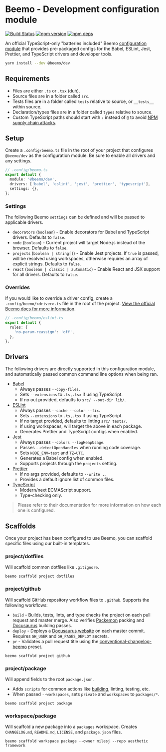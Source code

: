 # Beemo - Development configuration module

[![Build Status](https://github.com/beemojs/dev/workflows/Build/badge.svg)](https://github.com/beemojs/dev/actions?query=branch%3Amaster)
[![npm version](https://badge.fury.io/js/%40beemo%config-babel.svg)](https://www.npmjs.com/package/@beemo/config-babel)
[![npm deps](https://david-dm.org/beemojs/dev.svg?path=packages/config-babel)](https://www.npmjs.com/package/@beemo/config-babel)

An official TypeScript-only "batteries included" Beemo
[configuration module](https://beemo.dev/docs/provider) that provides pre-packaged configs for the
Babel, ESLint, Jest, Prettier, and TypeScript drivers and developer tools.

```bash
yarn install --dev @beemo/dev
```

## Requirements

- Files are either `.ts` or `.tsx` (duh).
- Source files are in a folder called `src`.
- Tests files are in a folder called `tests` relative to source, or `__tests__` within source.
- Declaration/types files are in a folder called `types` relative to source.
- Custom TypeScript paths should start with `:` instead of `@` to avoid
  [NPM supply chain attacks](https://github.blog/2021-02-12-avoiding-npm-substitution-attacks/).

## Setup

Create a `.config/beemo.ts` file in the root of your project that configures `@beemo/dev` as the
configuration module. Be sure to enable all drivers and any settings.

```ts
// .config/beemo.ts
export default {
  module: '@beemo/dev',
  drivers: ['babel', 'eslint', 'jest', 'prettier', 'typescript'],
  settings: {},
};
```

### Settings

The following Beemo `settings` can be defined and will be passed to applicable drivers.

- `decorators` (`boolean`) - Enable decorators for Babel and TypeScript drivers. Defaults to
  `false`.
- `node` (`boolean`) - Current project will target Node.js instead of the browser. Defaults to
  `false`.
- `projects` (`boolean | string[]`) - Enable Jest projects. If `true` is passed, will be resolved
  using workspaces, otherwise requires an array of explicit strings. Defaults to `false`.
- `react` (`boolean | classic | automatic`) - Enable React and JSX support for all drivers. Defaults
  to `false`.

### Overrides

If you would like to override a driver config, create a `.config/beemo/<driver>.ts` file in the root
of the project.
[View the official Beemo docs for more information](https://beemo.dev/docs/consumer#overriding-configs).

```ts
// .config/beemo/eslint.ts
export default {
  rules: {
    'no-param-reassign': 'off',
  },
};
```

## Drivers

The following drivers are directly supported in this configuration module, and automatically passed
common command line options when being ran.

- [Babel](https://www.npmjs.com/package/@beemo/config-babel)
  - Always passes `--copy-files`.
  - Sets `--extensions` to `.ts,.tsx` if using TypeScript.
  - If no out provided, defaults to `src/ --out-dir lib/`.
- [ESLint](https://www.npmjs.com/package/@beemo/config-eslint)
  - Always passes `--cache --color --fix`.
  - Sets `--extensions` to `.ts,.tsx` if using TypeScript.
  - If no target provided, defaults to linting `src/ tests/`.
  - If using workspaces, will target the above in each package.
  - Generates Prettier and TypeScript configs when enabled.
- [Jest](https://www.npmjs.com/package/@beemo/config-jest)
  - Always passes `--colors --logHeapUsage`.
  - Passes `--detectOpenHandles` when running code coverage.
  - Sets `NODE_ENV=test` and `TZ=UTC`.
  - Generates a Babel config when enabled.
  - Supports projects through the `projects` setting.
- [Prettier](https://www.npmjs.com/package/@beemo/config-prettier)
  - If no args provided, defaults to `--write .`.
  - Provides a default ignore list of common files.
- [TypeScript](https://www.npmjs.com/package/@beemo/config-typescript)
  - Modern/next ECMAScript support.
  - Type-checking only.

> Please refer to their documentation for more information on how each one is configured.

## Scaffolds

Once your project has been configured to use Beemo, you can scaffold specific files using our
built-in templates.

### project/dotfiles

Will scaffold common dotfiles like `.gitignore`.

```
beemo scaffold project dotfiles
```

### project/github

Will scaffold GitHub repository workflow files to `.github`. Supports the following workflows:

- `build` - Builds, tests, lints, and type checks the project on each pull request and master merge.
  Also verifies [Packemon](https://packemon.dev) packing and [Docusaurus](https://docusaurus.io)
  building passes.
- `deploy` - Deploys a
  [Docusaurus website](https://docusaurus.io/docs/deployment#deploying-to-github-pages) on each
  master commit. Requires `GH_USER` and `GH_PAGES_DEPLOY` secrets.
- `pr` - Validates a pull request title using the
  [conventional-changelog-beemo](https://github.com/beemojs/conventional-changelog-beemo) preset.

```
beemo scaffold project github
```

### project/package

Will append fields to the root `package.json`.

- Adds `scripts` for common actions like [building](https://packemon.dev), linting, testing, etc.
- When passed `--workspaces`, sets `private` and `workspaces` to `packages/*`.

```
beemo scaffold project package
```

### workspace/package

Will scaffold a new package into a `packages` workspace. Creates `CHANGELOG.md`, `README.md`,
`LICENSE`, and `package.json` files.

```
beemo scaffold workspace package --owner milesj --repo aesthetic framework
```
